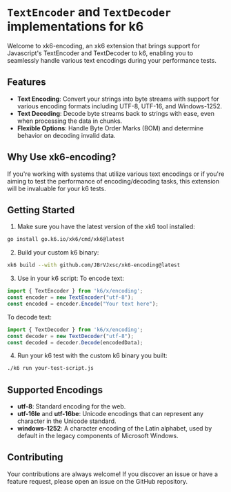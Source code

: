 # `TextEncoder` and `TextDecoder` implementations for k6

Welcome to xk6-encoding, an xk6 extension that brings support for Javascript's TextEncoder and TextDecoder to k6, enabling you to seamlessly handle various text encodings during your performance tests.

## Features

* **Text Encoding**: Convert your strings into byte streams with support for various encoding formats including UTF-8, UTF-16, and Windows-1252.
* **Text Decoding**: Decode byte streams back to strings with ease, even when processing the data in chunks.
* **Flexible Options**: Handle Byte Order Marks (BOM) and determine behavior on decoding invalid data.

## Why Use xk6-encoding?

If you're working with systems that utilize various text encodings or if you're aiming to test the performance of encoding/decoding tasks, this extension will be invaluable for your k6 tests.

## Getting Started

1. Make sure you have the latest version of the xk6 tool installed:

```bash
go install go.k6.io/xk6/cmd/xk6@latest
```

2. Build your custom k6 binary:

```bash
xk6 build --with github.com/JBrVJxsc/xk6-encoding@latest
```

3. Use in your k6 script:
To encode text:

```javascript
import { TextEncoder } from 'k6/x/encoding';
const encoder = new TextEncoder("utf-8");
const encoded = encoder.Encode("Your text here");
```

To decode text:
```javascript
import { TextDecoder } from 'k6/x/encoding';
const decoder = new TextDecoder("utf-8");
const decoded = decoder.Decode(encodedData);
```

4. Run your k6 test with the custom k6 binary you built:

```bash
./k6 run your-test-script.js
```

## Supported Encodings

* **utf-8**: Standard encoding for the web.
* **utf-16le** and **utf-16be**: Unicode encodings that can represent any character in the Unicode standard.
* **windows-1252**: A character encoding of the Latin alphabet, used by default in the legacy components of Microsoft Windows.

## Contributing
Your contributions are always welcome! If you discover an issue or have a feature request, please open an issue on the GitHub repository.